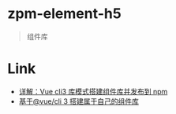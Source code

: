 # zpm-element-h5

> 组件库

# Link

- [详解：Vue cli3 库模式搭建组件库并发布到 npm](https://juejin.im/post/5bbab9de5188255c8c0cb0e3#heading-17)
- [基于@vue/cli 3 搭建属于自己的组件库](https://segmentfault.com/a/1190000016890404)
